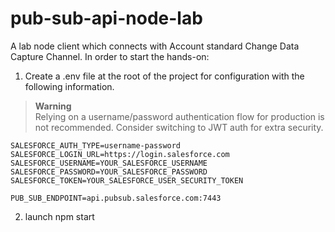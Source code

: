# pub-sub-api-node-lab

A lab node client which connects with Account standard Change Data Capture Channel. In order to start the hands-on:
1. Create a .env file at the root of the project for configuration with the following information.

> **Warning**<br/>
> Relying on a username/password authentication flow for production is not recommended. Consider switching to JWT auth for extra security.

```properties
SALESFORCE_AUTH_TYPE=username-password
SALESFORCE_LOGIN_URL=https://login.salesforce.com
SALESFORCE_USERNAME=YOUR_SALESFORCE_USERNAME
SALESFORCE_PASSWORD=YOUR_SALESFORCE_PASSWORD
SALESFORCE_TOKEN=YOUR_SALESFORCE_USER_SECURITY_TOKEN

PUB_SUB_ENDPOINT=api.pubsub.salesforce.com:7443
```
2. launch npm start
